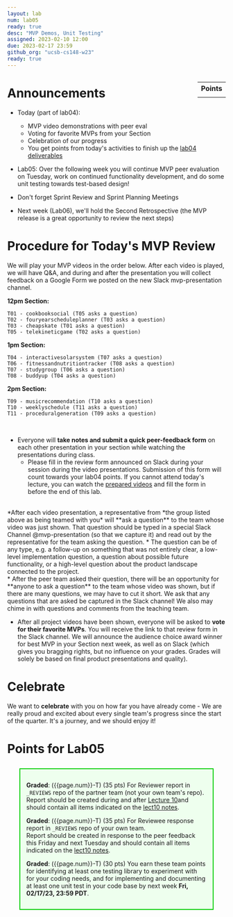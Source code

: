 ```yaml
---
layout: lab
num: lab05
ready: true
desc: "MVP Demos, Unit Testing"
assigned: 2023-02-10 12:00
due: 2023-02-17 23:59
github_org: "ucsb-cs148-w23"
ready: true
---
```


<style>
div.grade { margin: 2em; padding: 1em; border: 2px solid #0c0; background-color: #efe; }   
</style>

<div style="float:right; width: auto;">

<table style="margin-top:1em;">
<tr>
   <th>Points</th>
</tr>
<tr>
   <td class="pointCount"></td>
</tr>
</table>

</div>


# Announcements
* Today (part of lab04): 
  * MVP video demonstrations with peer eval 
  * Voting for favorite MVPs from your Section
  * Celebration of our progress
  * You get points from today's activities to finish up the [lab04 deliverables](https://ucsb-cs148.github.io/w23/lab/lab04/) 
  
* Lab05: Over the following week you will continue MVP peer evaluation on Tuesday, work on continued functionality development, and do some unit testing towards test-based design! 
* Don't forget Sprint Review and Sprint Planning Meetings 

* Next week (Lab06), we'll hold the Second Retrospective (the MVP release is a great opportunity to review the next steps)


# Procedure for Today's MVP Review

We will play your MVP videos in the order below. After each video is played, we will have Q&A, and during and after the presentation you will collect feedback on a Google Form we posted on the new Slack mvp-presentation channel.  

**12pm Section:** 
```
T01 - cookbooksocial (T05 asks a question)
T02 - fouryearscheduleplanner (T03 asks a question)
T03 - cheapskate (T01 asks a question)
T05 - telekineticgame (T02 asks a question)
``` 
**1pm Section:** 
```
T04 - interactivesolarsystem (T07 asks a question)
T06 - fitnessandnutritiontracker (T08 asks a question)
T07 - studygroup (T06 asks a question)
T08 - buddyup (T04 asks a question)
``` 
**2pm Section:** 
```
T09 - musicrecommendation (T10 asks a question) 
T10 - weeklyschedule (T11 asks a question)
T11 - proceduralgeneration (T09 asks a question) 
``` 

&nbsp;

* Everyone will **take notes and submit a quick peer-feedback form** on each other presentation in your section while watching the presentations during class. 
    * Please fill in the review form announced on Slack during your session during the video presentations. Submission of this form will count towards your lab04 points. If you cannot attend today's lecture, you can watch the [prepared videos](https://docs.google.com/spreadsheets/d/1dXhvtRPpwhPkopjN_JF59bV_RtqDguA2QaIEntIMFLk/edit?usp=sharing) and fill the form in before the end of this lab. 

<br />   
*After each video presentation, a representative from *the group listed above as being teamed with you* will **ask a question** to the team whose video was just shown. That question should be typed in a special Slack Channel @mvp-presentation (so that we capture it) and read out by the representative for the team asking the question. 
    * The question can be of any type, e.g. a follow-up on something that was not entirely clear, a low-level implementation question, a question about possible future functionality, or a high-level question about the product landscape connected to the project. 

<br />
* After the peer team asked their question, there will be an opportunity for **anyone to ask a question** to the team whose video was shown, but if there are many questions, we may have to cut it short. We ask that any questions that are asked be captured in the Slack channel! We also may chime in with questions and comments from the teaching team. 

* After all project videos have been shown, everyone will be asked to **vote for their favorite MVPs**. You will receive the link to that review form in the Slack channel.  We will announce the audience choice award winner for best MVP in your Section next week, as well as on Slack (which gives you bragging rights, but no influence on your grades. Grades will solely be based on final product presentations and quality).  

# Celebrate

We want to **celebrate** with you on how far you have already come - We are really proud and excited about every single team's progress since the start of the quarter. It's a journey, and we should enjoy it! 

# Points for Lab05

<div class="grade" markdown="1">

**Graded**: ({{page.num}}-T) (35 pts) For Reviewer report in `_REVIEWS` repo of the partner team (not your own team's repo).
Report should be created during and after [Lecture 10](https://ucsb-cs48.github.io/w23/lect/lect10/)and should contain all items indicated on the [lect10 notes](https://ucsb-cs48.github.io/w23/lect/lect10/).

**Graded**: ({{page.num}}-T) (35 pts) For Reviewee response report in `_REVIEWS` repo of your own team.  
Report should be created in response to the peer feedback this Friday and next Tuesday and should contain all items indicated on the [lect10 notes](https://ucsb-cs48.github.io/w23/lectures/lect10/).

**Graded**: ({{page.num}}-T) (30 pts) You earn these team points for identifying at least one testing library to experiment with for your coding needs, and for implementing and documenting at least one unit test in your code base by next week **Fri, 02/17/23, 23:59 PDT**.

</div>